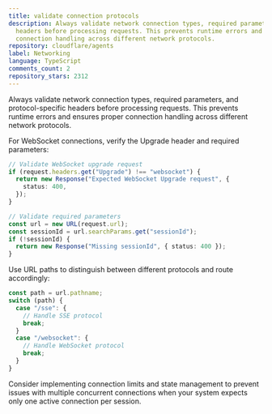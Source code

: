 ```yaml
---
title: validate connection protocols
description: Always validate network connection types, required parameters, and protocol-specific
  headers before processing requests. This prevents runtime errors and ensures proper
  connection handling across different network protocols.
repository: cloudflare/agents
label: Networking
language: TypeScript
comments_count: 2
repository_stars: 2312
---
```


Always validate network connection types, required parameters, and protocol-specific headers before processing requests. This prevents runtime errors and ensures proper connection handling across different network protocols.

For WebSocket connections, verify the Upgrade header and required parameters:
```typescript
// Validate WebSocket upgrade request
if (request.headers.get("Upgrade") !== "websocket") {
  return new Response("Expected WebSocket Upgrade request", {
    status: 400,
  });
}

// Validate required parameters
const url = new URL(request.url);
const sessionId = url.searchParams.get("sessionId");
if (!sessionId) {
  return new Response("Missing sessionId", { status: 400 });
}
```

Use URL paths to distinguish between different protocols and route accordingly:
```typescript
const path = url.pathname;
switch (path) {
  case "/sse": {
    // Handle SSE protocol
    break;
  }
  case "/websocket": {
    // Handle WebSocket protocol
    break;
  }
}
```

Consider implementing connection limits and state management to prevent issues with multiple concurrent connections when your system expects only one active connection per session.
